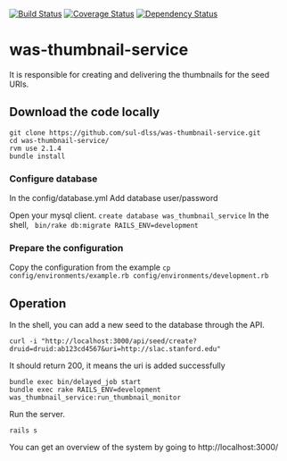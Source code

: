 [<img src="https://travis-ci.org/sul-dlss/was-thumbnail-service.svg?branch=master" alt="Build Status" />](https://travis-ci.org/sul-dlss/was-thumbnail-service)
[![Coverage Status](https://coveralls.io/repos/sul-dlss/was-thumbnail-service/badge.svg?branch=master)](https://coveralls.io/r/sul-dlss/was-thumbnail-service?branch=master)
[![Dependency Status](https://gemnasium.com/badges/github.com/sul-dlss/was-thumbnail-service.svg)](https://gemnasium.com/github.com/sul-dlss/was-thumbnail-service)

# was-thumbnail-service
It is responsible for creating and delivering the thumbnails for the seed URIs.

## Download the code locally
```
git clone https://github.com/sul-dlss/was-thumbnail-service.git
cd was-thumbnail-service/
rvm use 2.1.4
bundle install
```

### Configure database
In the config/database.yml
Add database user/password

Open your mysql client.
```create database was_thumbnail_service```
In the shell,
``` bin/rake db:migrate RAILS_ENV=development```

### Prepare the configuration
Copy the configuration from the example
```cp config/environments/example.rb config/environments/development.rb ```

## Operation
In the shell, you can add a new seed to the database through the API.

```curl -i "http://localhost:3000/api/seed/create?druid=druid:ab123cd4567&uri=http://slac.stanford.edu"```

It should return 200, it means the uri is added successfully

```
bundle exec bin/delayed_job start
bundle exec rake RAILS_ENV=development was_thumbnail_service:run_thumbnail_monitor
```

Run the server.

```rails s```

You can get an overview of the system by going to http://localhost:3000/
